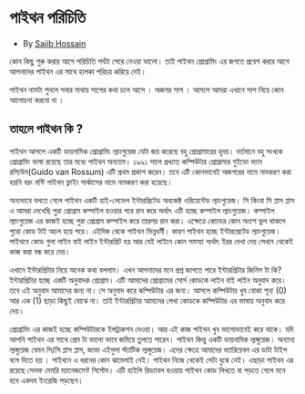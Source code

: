 # পাইথন পরিচিতি

* By [Sajib Hossain](https://sajib1066.github.io/)

কোন কিছু শুরু করার আগে পরিচিতি পর্বটা সেরে নেওয়া ভালো। তাই পাইথন প্রোগ্রামিং এর জগতে প্রবেশ করার আগে আপনাদের পাইথন এর সাথে হালকা পরিচয় করিয়ে দেই।

পাইথন নামটা শুনলে সবার মাথায় সাপের কথা চলে আসে । অজগর সাপ । আসলে আমরা এখানে সাপ নিয়ে কোন আলোচনা করবো না ।

## তাহলে পাইথন কি ?

পাইথন আসলে একটি ডায়নামিক প্রোগ্রামিং ল্যাংগুয়েজ যেটা জয় করেছে বহু প্রোগ্রামারের হৃদয়। বর্তমানে বহু সংখ্যক প্রোগ্রামিং ভাষা রয়েছে তার মধ্যে পাইথন অন্যতম। ১৯৯১ সালে প্রখ্যাত কম্পিউটার প্রোগ্রামার গুইডো ভ্যান রস্যিউম\(Guido van Rossum\) এটি প্রথম প্রকাশ করেন। তবে এটি কোনভাবেই অজগরের নামে নামকরণ করা হয়নি বরং মন্টি পাইথন ফ্লাইং সার্কাসের নামে নামকরণ করা হয়েছে।

অন্যভাবে বলতে গেলে পাইথন একটি হাই-লেভেল ইন্টারপ্রিটেড অবজেক্ট ওরিয়েন্টেড ল্যাংগুয়েজ। সি কিংবা সি প্লাস প্লাস এ আমরা দেখেছি পুরা প্রোগ্রাম কম্পাইল হওয়ার পরে রান করে অর্থাৎ এটি হচ্ছে কম্পাইল ল্যাংগুয়েজ। কম্পাইল ল্যাংগুয়েজ এর কাজই হচ্ছে পুরা প্রোগ্রাম কম্পাইল করে তারপর রান করা। এক্ষেত্রে কোডের কোন অংশে ভুল থাকলে পুরো কোড টাই অচল হয়ে পরে। এইদিক থেকে পাইথন ভিন্নধর্মী। কারণ পাইথন হচ্ছে ইন্টারপ্রেটেড ল্যাংগুয়েজ। পাইথনে কোড গুলা লাইন বাই লাইন ইন্টারপ্রিট হয় আর যেই লাইনে কোন সমস্যা অর্থাৎ ইরর দেখা দেয় সেখান থেকেই কাজ করা বন্ধ করে দেয়।

এখানে ইন্টারপ্রিটার নিয়ে অনেক কথা বললাম। এখন আপনাদের মনে প্রশ্ন জাগতে পারে ইন্টারপ্রিটার জিনিস টা কি? ইন্টারপ্রিটার হচ্ছে একটি অনুবাদক প্রোগ্রাম। এটি আমাদের প্রোগ্রামের সোর্স কোডকে লাইন বাই লাইন অনুবাদ করে। তবে এই অনুবাদ আমাদের জন্য না। সে অনুবাদ করে কম্পিউটার এর জন্য। আসলে কম্পিউটার খুব বোকা শূন্য \(0\) আর এক \(1\) ছাড়া কিছুই বোঝে না। তাই ইন্টারপ্রিটার আমাদের লেখা কোডকে কম্পিউটার এর ভাষায় অনুবাদ করে দেয়।

প্রোগ্রামিং এর কাজই হচ্ছে কম্পিউটারকে ইন্সট্রাকশন দেওয়া। আর এই কাজ পাইথন খুব ভালোভাবেই করে থাকে। যদি আপনি পাইথন এর সাথে প্রেম টা ভালো ভাবে জমিয়ে তুলতে পারেন। পাইথন কিন্তু একটি ডায়নামিক ল্যঙ্গুয়েজ। অন্যান্য ল্যঙ্গুয়েজ যেমন সি/সি প্লাস প্লাস, জাভা এইগুলা স্ট্যাটিক ল্যঙ্গুয়েজ। এদের ক্ষেত্রে আমাদের ভ্যারিয়েবল এর ডাটা টাইপ বলে দিতে হয় । পাইথনে এ ধরনের কোন ঝামেলাই নেই। পাইথন নিজে থেকেই সেটা বুঝে নেই। এছাড়া পাইথন এর রয়েছে সেলফ মেমরি ম্যানেজমেন্ট সিস্টেম। এটি হাইলি রিড্যাবল হওয়ায় পাইথন কোড লিখতে বা পড়তে গেলে মনে হবে একদম ইংরেজি পড়ছেন।

